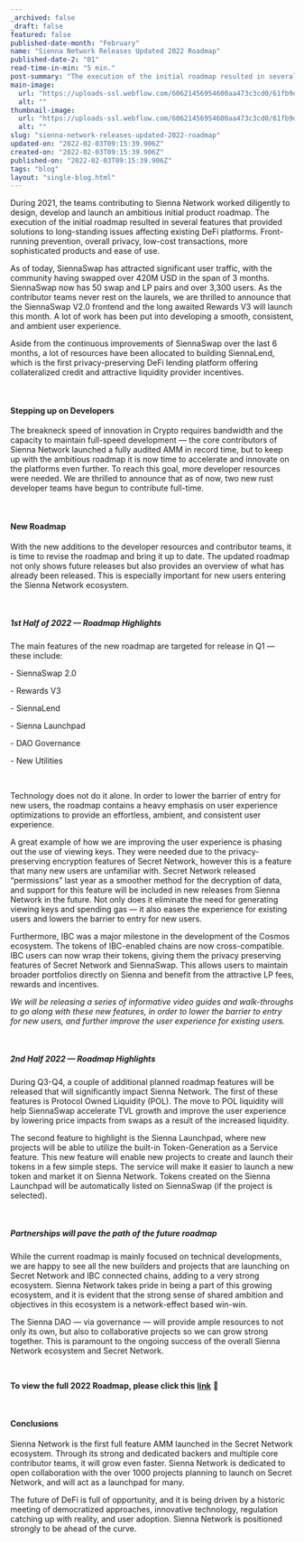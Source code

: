 ```yaml
---
_archived: false
_draft: false
featured: false
published-date-month: "February"
name: "Sienna Network Releases Updated 2022 Roadmap"
published-date-2: "01"
read-time-in-min: "5 min."
post-summary: "The execution of the initial roadmap resulted in several features"
main-image:
  url: "https://uploads-ssl.webflow.com/60621456954600aa473c3cd0/61fb9d30ed6c3f29ebe9fd64_Updated%202022%20Roadmap%20Blog.jpg"
  alt: ""
thumbnail-image:
  url: "https://uploads-ssl.webflow.com/60621456954600aa473c3cd0/61fb9d2ddb5d0882ed42b734_Updated%202022%20Roadmap%20Blog%20Thump.jpg"
  alt: ""
slug: "sienna-network-releases-updated-2022-roadmap"
updated-on: "2022-02-03T09:15:39.906Z"
created-on: "2022-02-03T09:15:39.906Z"
published-on: "2022-02-03T09:15:39.906Z"
tags: "blog"
layout: "single-blog.html"
---
```


During 2021, the teams contributing to Sienna Network worked diligently to design, develop and launch an ambitious initial product roadmap. The execution of the initial roadmap resulted in several features that provided solutions to long-standing issues affecting existing DeFi platforms. Front-running prevention, overall privacy, low-cost transactions, more sophisticated products and ease of use.

As of today, SiennaSwap has attracted significant user traffic, with the community having swapped over 420M USD in the span of 3 months. SiennaSwap now has 50 swap and LP pairs and over 3,300 users. As the contributor teams never rest on the laurels, we are thrilled to announce that the SiennaSwap V2.0 frontend and the long awaited Rewards V3 will launch this month. A lot of work has been put into developing a smooth, consistent, and ambient user experience.

Aside from the continuous improvements of SiennaSwap over the last 6 months, a lot of resources have been allocated to building SiennaLend, which is the first privacy-preserving DeFi lending platform offering collateralized credit and attractive liquidity provider incentives.

‍

#### **Stepping up on Developers**

The breakneck speed of innovation in Crypto requires bandwidth and the capacity to maintain full-speed development — the core contributors of Sienna Network launched a fully audited AMM in record time, but to keep up with the ambitious roadmap it is now time to accelerate and innovate on the platforms even further. To reach this goal, more developer resources were needed. We are thrilled to announce that as of now, two new rust developer teams have begun to contribute full-time.

‍

#### **New Roadmap**

With the new additions to the developer resources and contributor teams, it is time to revise the roadmap and bring it up to date. The updated roadmap not only shows future releases but also provides an overview of what has already been released. This is especially important for new users entering the Sienna Network ecosystem.

‍

##### **1st Half of 2022** — **Roadmap Highlights**

The main features of the new roadmap are targeted for release in Q1 — these include:

\- SiennaSwap 2.0

\- Rewards V3

\- SiennaLend

\- Sienna Launchpad

\- DAO Governance

\- New Utilities

‍

Technology does not do it alone. In order to lower the barrier of entry for new users, the roadmap contains a heavy emphasis on user experience optimizations to provide an effortless, ambient, and consistent user experience.

A great example of how we are improving the user experience is phasing out the use of viewing keys. They were needed due to the privacy-preserving encryption features of Secret Network, however this is a feature that many new users are unfamiliar with. Secret Network released “permissions” last year as a smoother method for the decryption of data, and support for this feature will be included in new releases from Sienna Network in the future. Not only does it eliminate the need for generating viewing keys and spending gas — it also eases the experience for existing users and lowers the barrier to entry for new users.

Furthermore, IBC was a major milestone in the development of the Cosmos ecosystem. The tokens of IBC-enabled chains are now cross-compatible. IBC users can now wrap their tokens, giving them the privacy preserving features of Secret Network and SiennaSwap. This allows users to maintain broader portfolios directly on Sienna and benefit from the attractive LP fees, rewards and incentives.

_We will be releasing a series of informative video guides and walk-throughs to go along with these new features, in order to lower the barrier to entry for new users, and further improve the user experience for existing users._

‍

##### **2nd Half 2022** — **Roadmap Highlights**

During Q3-Q4, a couple of additional planned roadmap features will be released that will significantly impact Sienna Network. The first of these features is Protocol Owned Liquidity (POL). The move to POL liquidity will help SiennaSwap accelerate TVL growth and improve the user experience by lowering price impacts from swaps as a result of the increased liquidity.

The second feature to highlight is the Sienna Launchpad, where new projects will be able to utilize the built-in Token-Generation as a Service feature. This new feature will enable new projects to create and launch their tokens in a few simple steps. The service will make it easier to launch a new token and market it on Sienna Network. Tokens created on the Sienna Launchpad will be automatically listed on SiennaSwap (if the project is selected).

‍

##### **Partnerships will pave the path of the future roadmap**

While the current roadmap is mainly focused on technical developments, we are happy to see all the new builders and projects that are launching on Secret Network and IBC connected chains, adding to a very strong ecosystem. Sienna Network takes pride in being a part of this growing ecosystem, and it is evident that the strong sense of shared ambition and objectives in this ecosystem is a network-effect based win-win.

The Sienna DAO — via governance — will provide ample resources to not only its own, but also to collaborative projects so we can grow strong together. This is paramount to the ongoing success of the overall Sienna Network ecosystem and Secret Network.

‍

**To view the full 2022 Roadmap, please click this** [**link**](https://sienna.network/roadmap) **🚀** ‍

‍

#### **Conclusions**

Sienna Network is the first full feature AMM launched in the Secret Network ecosystem. Through its strong and dedicated backers and multiple core contributor teams, it will grow even faster. Sienna Network is dedicated to open collaboration with the over 1000 projects planning to launch on Secret Network, and will act as a launchpad for many.

The future of DeFi is full of opportunity, and it is being driven by a historic meeting of democratized approaches, innovative technology, regulation catching up with reality, and user adoption. Sienna Network is positioned strongly to be ahead of the curve.

‍

